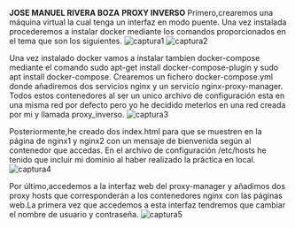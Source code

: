**JOSE MANUEL RIVERA BOZA**
**PROXY INVERSO**
Primero,crearemos una máquina virtual la cual tenga un interfaz en modo puente.
Una vez instalada procederemos a instalar docker mediante los comandos proporcionados en el tema que son los siguientes.
![captura1](/imagenes/captura1.png)
![captura2](/imagenes/captura2.png)

Una vez instalado docker vamos a instalar tambien docker-compose mediante el comando sudo apt-get install docker-compose-plugin y sudo apt install docker-compose.
Crearemos un fichero docker-compose.yml donde añadiremos dos servicios nginx y un servicio nginx-proxy-manager.
Todos estos contenedores al ser un unico archivo de configuración esta en una misma red por defecto pero yo he decidido meterlos en una red creada por mi y llamada proxy_inverso.
![captura3](/imagenes/captura3.png)

Posteriormente,he creado dos index.html para que se muestren en la página de nginx1 y nginx2 con un mensaje de bienvenida según al contenedor que accedas.
En el archivo de configuración /etc/hosts he tenido que incluir mi dominio al haber realizado la práctica en local.
![captura4](/imagenes/captura4.png)

Por último,accedemos a la interfaz web del proxy-manager y añadimos dos proxy hosts que corresponderán a los contenedores nginx con las páginas web.La primera vez que accedemos a esta interfaz tendremos que cambiar el nombre de usuario y contraseña.
 ![captura5](/imagenes/captura5.png)